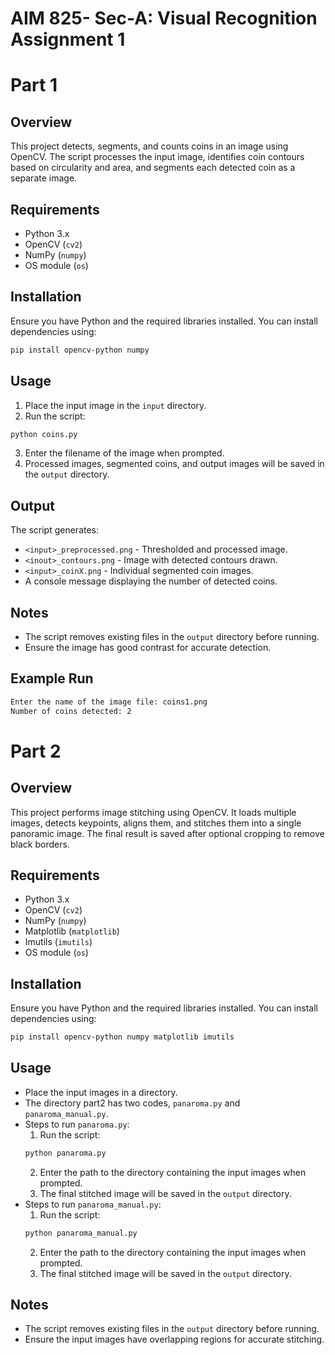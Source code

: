 # AIM 825- Sec-A: Visual Recognition Assignment 1

# Part 1



## Overview
This project detects, segments, and counts coins in an image using OpenCV. The script processes the input image, identifies coin contours based on circularity and area, and segments each detected coin as a separate image.

## Requirements
- Python 3.x
- OpenCV (`cv2`)
- NumPy (`numpy`)
- OS module (`os`)

## Installation
Ensure you have Python and the required libraries installed. You can install dependencies using:
```sh
pip install opencv-python numpy
```

## Usage
1. Place the input image in the `input` directory.
2. Run the script:
```sh
python coins.py
```
3. Enter the filename of the image when prompted.
4. Processed images, segmented coins, and output images will be saved in the `output` directory.

## Output
The script generates:
- `<input>_preprocessed.png` - Thresholded and processed image.
- `<inout>_contours.png` - Image with detected contours drawn.
- `<input>_coinX.png` - Individual segmented coin images.
- A console message displaying the number of detected coins.

## Notes
- The script removes existing files in the `output` directory before running.
- Ensure the image has good contrast for accurate detection.

## Example Run
```sh
Enter the name of the image file: coins1.png
Number of coins detected: 2
```

# Part 2


## Overview  
This project performs image stitching using OpenCV. It loads multiple images, detects keypoints, aligns them, and stitches them into a single panoramic image. The final result is saved after optional cropping to remove black borders.  

## Requirements  
- Python 3.x  
- OpenCV (`cv2`)  
- NumPy (`numpy`)  
- Matplotlib (`matplotlib`)  
- Imutils (`imutils`)  
- OS module (`os`)  

## Installation  
Ensure you have Python and the required libraries installed. You can install dependencies using:  
```sh
pip install opencv-python numpy matplotlib imutils

```
## Usage
- Place the input images in a directory.
- The directory part2 has two codes, `panaroma.py` and `panaroma_manual.py`.
- Steps to run `panaroma.py`:
  1. Run the script:
  ```sh
  python panaroma.py
  ```
  2. Enter the path to the directory containing the input images when prompted.
  3. The final stitched image will be saved in the `output` directory.
- Steps to run `panaroma_manual.py`:
    1. Run the script:
    ```sh
    python panaroma_manual.py
    ```
    2. Enter the path to the directory containing the input images when prompted.
    3. The final stitched image will be saved in the `output` directory.

## Notes
- The script removes existing files in the `output` directory before running.
- Ensure the input images have overlapping regions for accurate stitching.
